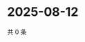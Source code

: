 # 2025-08-12

共 0 条

<!-- BEGIN ZHIHUVIDEO -->
<!-- 最后更新时间 Tue Aug 12 2025 16:16:38 GMT+0800 (China Standard Time) -->

<!-- END ZHIHUVIDEO -->
